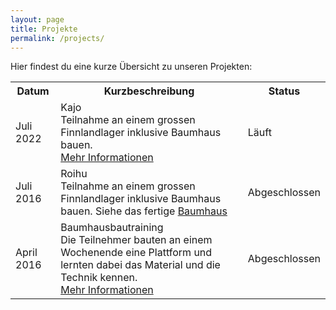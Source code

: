 ```yaml
---
layout: page
title: Projekte
permalink: /projects/
---
```


Hier findest du eine kurze Übersicht zu unseren Projekten:
<table>
  <tr>
    <th>Datum</th>
    <th>Kurzbeschreibung</th>
    <th>Status</th>
  </tr>
  <tr>
    <td>Juli 2022</td>
    <td>Kajo<br>
    Teilnahme an einem grossen Finnlandlager inklusive Baumhaus bauen.<br><a href="https://kajo2022.ch/">Mehr Informationen</a></td>
    <td>Läuft</td>
  </tr>
  <tr>
    <td>Juli 2016</td>
    <td>Roihu<br>Teilnahme an einem grossen Finnlandlager inklusive Baumhaus bauen. Siehe das fertige <a href="https://swisstreehouse.ch/">Baumhaus</a></td>
    <td>Abgeschlossen</td>
  </tr>
  <tr>
    <td>April 2016</td>
    <td>Baumhausbautraining<br>
    Die Teilnehmer bauten an einem Wochenende eine Plattform und lernten dabei das Material und die Technik kennen.<br>
    <a href="/projects/2016_baumhaustraining">Mehr Informationen</a></td>
    <td>Abgeschlossen</td>
  </tr>
</table>
